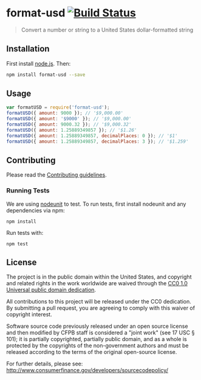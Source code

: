 # format-usd [![Build Status](https://secure.travis-ci.org/cfpb/format-usd.png?branch=master)](http://travis-ci.org/cfpb/format-usd)

> Convert a number or string to a United States dollar-formatted string

## Installation

First install [node.js](http://nodejs.org/). Then:

```sh
npm install format-usd --save
```

## Usage

```javascript
var formatUSD = require('format-usd');
formatUSD({ amount: 9000 }); // '$9,000.00'
formatUSD({ amount: '$9000' }); // '$9,000.00'
formatUSD({ amount: 9000.32 }); // '$9,000.32'
formatUSD({ amount: 1.25889349857 }); // '$1.26'
formatUSD({ amount: 1.25889349857, decimalPlaces: 0 }); // '$1'
formatUSD({ amount: 1.25889349857, decimalPlaces: 3 }); // '$1.259'
```

## Contributing

Please read the [Contributing guidelines](CONTRIBUTING.md).

### Running Tests

We are using [nodeunit](https://github.com/caolan/nodeunit) to test. To run tests, first install nodeunit and any dependencies via npm:

```
npm install
```

Run tests with:

```
npm test
```

## License

The project is in the public domain within the United States, and
copyright and related rights in the work worldwide are waived through
the [CC0 1.0 Universal public domain dedication](http://creativecommons.org/publicdomain/zero/1.0/).

All contributions to this project will be released under the CC0
dedication. By submitting a pull request, you are agreeing to comply
with this waiver of copyright interest.

Software source code previously released under an open source license and then modified by CFPB staff is considered a "joint work" (see 17 USC § 101); it is partially copyrighted, partially public domain, and as a whole is protected by the copyrights of the non-government authors and must be released according to the terms of the original open-source license.

For further details, please see: http://www.consumerfinance.gov/developers/sourcecodepolicy/
